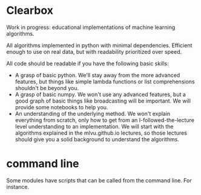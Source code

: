 # Clearbox

Work in progress: educational implementations of machine learning algorithms.

All algorithms implemented in python with minimal dependencies. Efficient enough to use on real data, but with readability prioritized over speed.

All code should be readable if you have the following basic skills:
* A grasp of basic python. We'll stay away from the more advanced features, but things like simple lambda functions or list comprehensions shouldn't be beyond you.
* A grasp of basic numpy. We won't use any advanced features, but a good graph of basic things like broadcasting will be important. We will provide some notebooks to help you.
* An understanding of the underlying method. We won't explain everything from scratch, only how to get from an I-followed-the-lecture level understanding to an implementation. We will start with the algorithms explained in the mlvu.github.io lectures, so those lectures should give you a solid background to understand the algorithms.

# command line

Some modules have scripts that can be called from the command line. For instance.
